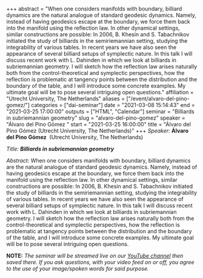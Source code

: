 +++
abstract = "When one considers manifolds with boundary, billiard dynamics are the natural analogue of standard geodesic dynamics. Namely, instead of having geodesics escape at the boundary, we force them back into the manifold using the reflection law. In other dynamical settings, similar constructions are possible: In 2006, B. Khesin and S. Tabachnikov initiated the study of billiards in the semiriemannian setting, studying the integrability of various tables. In recent years we have also seen the appearance of several billiard setups of symplectic nature. In this talk I will discuss recent work with L. Dahinden in which we look at billiards in subriemannian geometry. I will sketch how the reflection law arises naturally both from the control-theoretical and symplectic perspectives, how the reflection is problematic at tangency points between the distribution and the boundary of the table, and I will introduce some concrete examples. My ultimate goal will be to pose several intriguing open questions."
affiliation = "Utrecht University, The Netherlands"
aliases = ["/event/alvaro-del-pino-gomez/"]
categories = ["dai-seminar"]
date = "2021-03-08 15:14:43"
end = "2021-03-25 17:00:00"
outputs = ["HTML", "Calendar"]
seminar = "Billiards in subriemannian geometry"
slug = "alvaro-del-pino-gomez"
speaker = "Álvaro del Pino Gómez "
start = "2021-03-25 16:00:00"
title = "Álvaro del Pino Gómez (Utrecht University, The Netherlands)"
+++
*Speaker:* **Álvaro del Pino Gómez**  (Utrecht University, The
Netherlands)

*Title: **Billiards in subriemannian geometry***

*Abstract:* When one considers manifolds with boundary, billiard
dynamics are the natural analogue of standard geodesic dynamics. Namely,
instead of having geodesics escape at the boundary, we force them back
into the manifold using the reflection law. In other dynamical settings,
similar constructions are possible: In 2006, B. Khesin and S.
Tabachnikov initiated the study of billiards in the semiriemannian
setting, studying the integrability of various tables. In recent years
we have also seen the appearance of several billiard setups of
symplectic nature. In this talk I will discuss recent work with L.
Dahinden in which we look at billiards in subriemannian geometry. I will
sketch how the reflection law arises naturally both from the
control-theoretical and symplectic perspectives, how the reflection is
problematic at tangency points between the distribution and the boundary
of the table, and I will introduce some concrete examples. My ultimate
goal will be to pose several intriguing open questions.

**NOTE:** *The seminar will be streamed live on our [YouTube
channel](https://www.youtube.com/channel/UCyNNg155G3iLS7l-qZjboyg) then
saved there. If you ask questions, with your video feed on or off, you
agree to the use of your image/spoken words for said purpose.*


